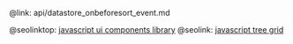 @link: api/datastore_onbeforesort_event.md

@seolinktop: [javascript ui components library](https://webix.com)
@seolink: [javascript tree grid](https://webix.com/widget/treetable/)